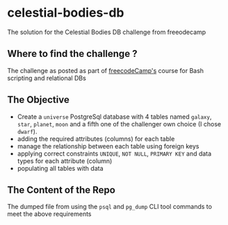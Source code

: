 # celestial-bodies-db
The solution for the Celestial Bodies DB challenge from freeodecamp

## Where to find the challenge ?
The challenge as posted as part of [freecodeCamp's](https://www.freecodecamp.org/learn/relational-database/build-a-celestial-bodies-database-project/build-a-celestial-bodies-database) course for Bash scripting and relational DBs

## The Objective
- Create a `universe` PostgreSql database with 4 tables named `galaxy`, `star`, `planet`, `moon` and a fifth one of the challenger own choice (I chose `dwarf`).
- adding the required attributes (columns) for each table
- manage the relationship between each table using foreign keys
- applying correct constraints `UNIQUE`, `NOT NULL`, `PRIMARY KEY` and data types for each attribute (column)
- populating all tables with data

## The Content of the Repo
The dumped file from using the `psql` and `pg_dump` CLI tool commands to meet the above requirements
